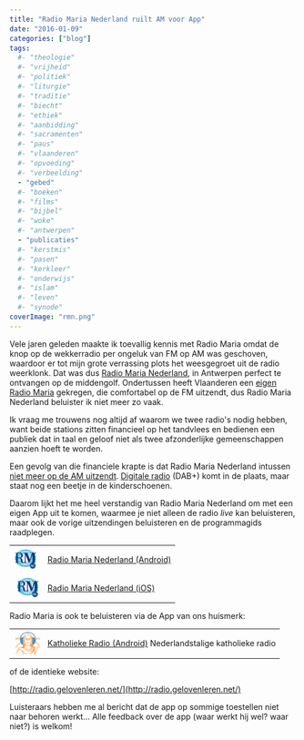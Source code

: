 ```yaml
---
title: "Radio Maria Nederland ruilt AM voor App"
date: "2016-01-09"
categories: ["blog"]
tags:
  #- "theologie"
  #- "vrijheid"
  #- "politiek"
  #- "liturgie"
  #- "traditie"
  #- "biecht"
  #- "ethiek"
  #- "aanbidding"
  #- "sacramenten"
  #- "paus"
  #- "vlaanderen"
  #- "opvoeding"
  #- "verbeelding"
  - "gebed"
  #- "boeken"
  #- "films"
  #- "bijbel"
  #- "woke"
  #- "antwerpen"
  - "publicaties"
  #- "kerstmis"
  #- "pasen"
  #- "kerkleer"
  #- "onderwijs"
  #- "islam"
  #- "leven"
  #- "synode"
coverImage: "rmn.png"
---
```


Vele jaren geleden maakte ik toevallig kennis met Radio Maria omdat de knop op de wekkerradio per ongeluk van FM op AM was geschoven, waardoor er tot mijn grote verrassing plots het weesgegroet uit de radio weerklonk. Dat was dus [Radio Maria Nederland](http://www.radiomaria.nl/), in Antwerpen perfect te ontvangen op de middengolf. Ondertussen heeft Vlaanderen een [eigen Radio Maria](http://www.radiomaria.be/) gekregen, die comfortabel op de FM uitzendt, dus Radio Maria Nederland beluister ik niet meer zo vaak.

Ik vraag me trouwens nog altijd af waarom we twee radio's nodig hebben, want beide stations zitten financieel op het tandvlees en bedienen een publiek dat in taal en geloof niet als twee afzonderlijke gemeenschappen aanzien hoeft te worden.

Een gevolg van die financiele krapte is dat Radio Maria Nederland intussen [niet meer op de AM uitzendt](http://www.radiomaria.nl/?page_id=2613). [Digitale radio](http://www.radiomaria.nl/?page_id=2636) (DAB+) komt in de plaats, maar staat nog een beetje in de kinderschoenen.

Daarom lijkt het me heel verstandig van Radio Maria Nederland om met een eigen App uit te komen, waarmee je niet alleen de radio _live_ kan beluisteren, maar ook de vorige uitzendingen beluisteren en de programmagids raadplegen.

<table><tbody><tr><td><a href="https://play.google.com/store/apps/details?id=nl.interbrug.radiomaria"><img src="images/rmn.png" alt="radio-maria-nederland-app" width="42" height="42"></a></td><td><a href="https://play.google.com/store/apps/details?id=nl.interbrug.radiomaria"><span style="font-weight: 400;">Radio Maria Nederland (Android)</span></a></td></tr><tr><td>&nbsp;<a href="https://play.google.com/store/apps/details?id=nl.interbrug.radiomaria"><img src="images/rmn.png" alt="radio-maria-nederland-app" width="42" height="42"></a></td><td><a href="https://itunes.apple.com/nl/app/radio-maria-nederland/id1064461731?mt=8"><span style="font-weight: 400;">Radio Maria Nederland (iOS)</span></a></td></tr></tbody></table>

Radio Maria is ook te beluisteren via de App van ons huismerk:

<table><tbody><tr><td>&nbsp;<a href="https://play.google.com/store/apps/details?id=net.credomobiel.katholiekeradio"><img src="images/katholiekeradio.png" alt="katholieke-radio" width="42" height="42"></a></td><td><a href="https://play.google.com/store/apps/details?id=net.credomobiel.katholiekeradio"><span style="font-weight: 400;">Katholieke Radio (Android)</span></a><span style="font-weight: 400;"> Nederlandstalige katholieke radio</span></td></tr></tbody></table>

of de identieke website:

[http://radio.gelovenleren.net/](http://radio.gelovenleren.net/)

Luisteraars hebben me al bericht dat de app op sommige toestellen niet naar behoren werkt… Alle feedback over de app (waar werkt hij wel? waar niet?) is welkom!
